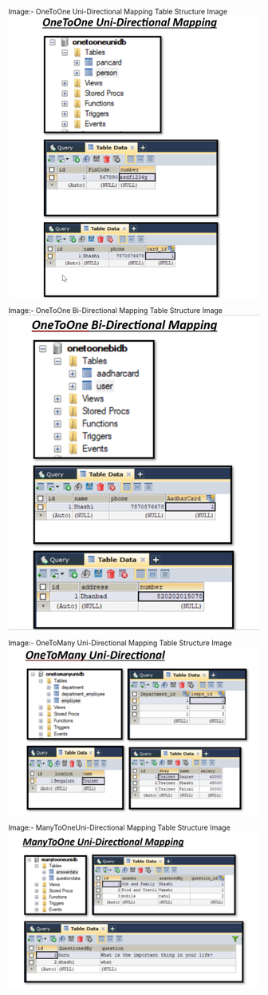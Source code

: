 Image:- OneToOne Uni-Directional Mapping Table Structure Image
![Alt text](/oneToOneUni.png "optional title")


Image:- OneToOne Bi-Directional Mapping Table Structure Image
![Alt text](/OneToOneBi.png "optional title")


Image:- OneToMany Uni-Directional Mapping Table Structure Image
![Alt text](/OneToManyUni.png "optional title")


Image:- ManyToOneUni-Directional Mapping Table Structure Image
![Alt text](/ManyToOneUni.png "optional title")
